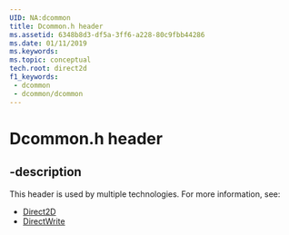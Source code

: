```yaml
---
UID: NA:dcommon
title: Dcommon.h header
ms.assetid: 6348b8d3-df5a-3ff6-a228-80c9fbb44286
ms.date: 01/11/2019
ms.keywords: 
ms.topic: conceptual
tech.root: direct2d
f1_keywords:
 - dcommon
 - dcommon/dcommon
---
```


# Dcommon.h header


## -description

This header is used by multiple technologies. For more information, see:

- [Direct2D](../_direct2d/index.md)
- [DirectWrite](../_directwrite/index.md)

